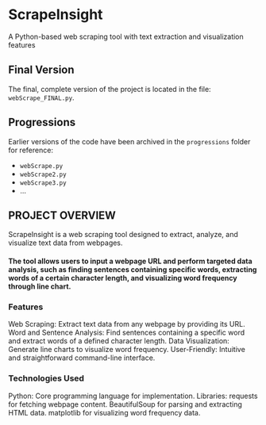 # ScrapeInsight
A Python-based web scraping tool with text extraction and visualization features

## Final Version
The final, complete version of the project is located in the file: `webScrape_FINAL.py`.

## Progressions
Earlier versions of the code have been archived in the `progressions` folder for reference:
- `webScrape.py` 
- `webScrape2.py` 
- `webScrape3.py` 
- ...

## PROJECT OVERVIEW
ScrapeInsight is a web scraping tool designed to extract, analyze, and visualize text data from webpages. 
#### The tool allows users to input a webpage URL and perform targeted data analysis, such as finding sentences containing specific words, extracting words of a certain character length, and visualizing word frequency through line chart. 

### Features
Web Scraping: Extract text data from any webpage by providing its URL.
Word and Sentence Analysis: Find sentences containing a specific word and extract words of a defined character length.
Data Visualization: Generate line charts to visualize word frequency.
User-Friendly: Intuitive and straightforward command-line interface.

### Technologies Used
Python: Core programming language for implementation.
Libraries:
requests for fetching webpage content.
BeautifulSoup for parsing and extracting HTML data.
matplotlib for visualizing word frequency data.

